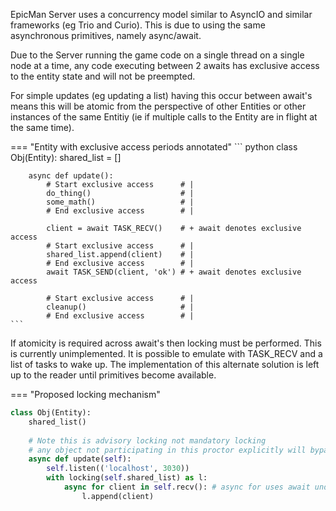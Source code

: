 EpicMan Server uses a concurrency model similar to AsyncIO and similar 
frameworks (eg Trio and Curio). This is due to using the same asynchronous 
primitives, namely async/await.

Due to the Server running the game code on a single thread on a single node at 
a time, any code executing between 2 awaits has exclusive access to the entity 
state and will not be preempted. 

For simple updates (eg updating a list) having this occur between await's 
means this will be atomic from the perspective of other Entities or other 
instances of the same Entitiy (ie if multiple calls to the Entity are in 
flight at the same time).

=== "Entity with exclusive access periods annotated"
    ``` python
    class Obj(Entity):
        shared_list = []
        
        async def update():
            # Start exclusive access      # |
            do_thing()                    # |
            some_math()                   # |
            # End exclusive access        # |

            client = await TASK_RECV()    # + await denotes exclusive access
            # Start exclusive access      # |
            shared_list.append(client)    # |
            # End exclusive access        # |
            await TASK_SEND(client, 'ok') # + await denotes exclusive access

            # Start exclusive access      # |
            cleanup()                     # |
            # End exclusive access        # |
    ```


If atomicity is required across await's then locking must be performed. This 
is currently unimplemented. It is possible to emulate with TASK_RECV and a 
list of tasks to wake up. The implementation of this alternate solution is 
left up to the reader until primitives become available.

=== "Proposed locking mechanism"
``` python
class Obj(Entity):
    shared_list()
    
    # Note this is advisory locking not mandatory locking
    # any object not participating in this proctor explicitly will bypass it
    async def update(self):
        self.listen(('localhost', 3030))
        with locking(self.shared_list) as l:
            async for client in self.recv(): # async for uses await under the hood
                l.append(client)
```
